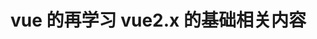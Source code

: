 <!--
 * @Author: Chengya
 * @Description: Description
 * @Date: 2024-01-18 11:41:10
 * @LastEditors: Chengya
 * @LastEditTime: 2024-01-27 10:31:43
-->

# vue 的再学习 vue2.x 的基础相关内容
